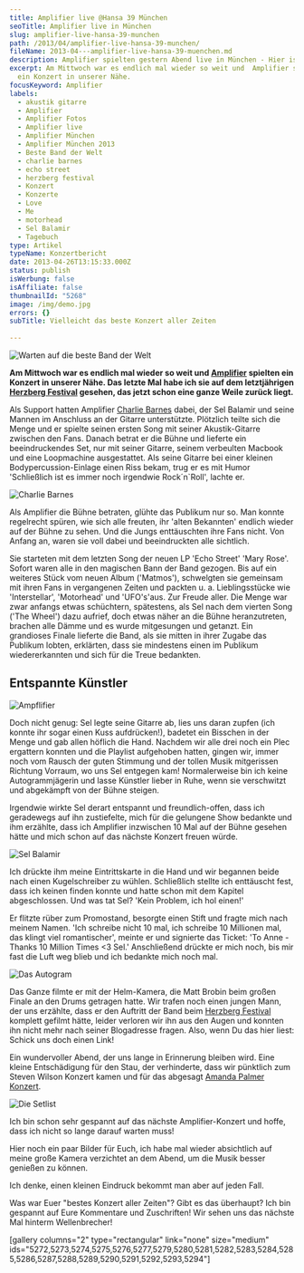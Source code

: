 ```yaml
---
title: Amplifier live @Hansa 39 München
seoTitle: Amplifier live in München
slug: amplifier-live-hansa-39-munchen
path: /2013/04/amplifier-live-hansa-39-munchen/
fileName: 2013-04---amplifier-live-hansa-39-muenchen.md
description: Amplifier spielten gestern Abend live in München - Hier ist mein Konzertbericht
excerpt: Am Mittwoch war es endlich mal wieder so weit und  Amplifier spielten
  ein Konzert in unserer Nähe.
focusKeyword: Amplifier
labels:
  - akustik gitarre
  - Amplifier
  - Amplifier Fotos
  - Amplifier live
  - Amplifier München
  - Amplifier München 2013
  - Beste Band der Welt
  - charlie barnes
  - echo street
  - herzberg festival
  - Konzert
  - Konzerte
  - Love
  - Me
  - motorhead
  - Sel Balamir
  - Tagebuch
type: Artikel
typeName: Konzertbericht
date: 2013-04-26T13:15:33.000Z
status: publish
isWerbung: false
isAffiliate: false
thumbnailId: "5268"
image: /img/demo.jpg
errors: {}
subTitle: Vielleicht das beste Konzert aller Zeiten
  
---
```


![Warten auf die beste Band der Welt](http://cardamonchai.files.wordpress.com/2013/04/img_4521.png?w=300 "Warten auf die beste Band der Welt")

**Am Mittwoch war es endlich mal wieder so weit und
[Amplifier](http://www.amplifiertheband.com) spielten ein Konzert in unserer
Nähe. Das letzte Mal habe ich sie auf dem letztjährigen
[Herzberg Festival](//2012/08/02/burg-herzberg-festival-2012/) gesehen, das
jetzt schon eine ganze Weile zurück liegt.**

Als Support hatten Amplifier [Charlie Barnes](http://charliebarnes.bandcamp.com)
dabei, der Sel Balamir und seine Mannen im Anschluss an der Gitarre
unterstützte. Plötzlich teilte sich die Menge und er spielte seinen ersten Song
mit seiner Akustik-Gitarre zwischen den Fans. Danach betrat er die Bühne und
lieferte ein beeindruckendes Set, nur mit seiner Gitarre, seinem verbeulten
Macbook und eine Loopmachine ausgestattet. Als seine Gitarre bei einer kleinen
Bodypercussion-Einlage einen Riss bekam, trug er es mit Humor 'Schließlich ist
es immer noch irgendwie Rock´n`Roll', lachte er.

![Charlie Barnes](http://cardamonchai.files.wordpress.com/2013/04/img_4525.jpg?w=300 "[ ](http://cardamonchai.files.wordpress.com/2013/04/img_4525.jpg)  Charlie Barnes")

Als Amplifier die Bühne betraten, glühte das Publikum nur so. Man konnte
regelrecht spüren, wie sich alle freuten, ihr 'alten Bekannten' endlich wieder
auf der Bühne zu sehen. Und die Jungs enttäuschten ihre Fans nicht. Von Anfang
an, waren sie voll dabei und beeindruckten alle sichtlich.

Sie starteten mit dem letzten Song der neuen LP 'Echo Street' 'Mary Rose'.
Sofort waren alle in den magischen Bann der Band gezogen. Bis auf ein weiteres
Stück vom neuen Album ('Matmos'), schwelgten sie gemeinsam mit ihren Fans in
vergangenen Zeiten und packten u. a. Lieblingsstücke wie 'Interstellar',
'Motorhead' und 'UFO's'aus. Zur Freude aller. Die Menge war zwar anfangs etwas
schüchtern, spätestens, als Sel nach dem vierten Song ('The Wheel') dazu
aufrief, doch etwas näher an die Bühne heranzutreten, brachen alle Dämme und es
wurde mitgesungen und getanzt. Ein grandioses Finale lieferte die Band, als sie
mitten in ihrer Zugabe das Publikum lobten, erklärten, dass sie mindestens einen
im Publikum wiedererkannten und sich für die Treue bedankten.

## Entspannte Künstler

![Ampflifier](http://cardamonchai.files.wordpress.com/2013/04/img_4526.jpg?w=300 "[ ](http://cardamonchai.files.wordpress.com/2013/04/img_4526.jpg)  Ampflifier")

Doch nicht genug: Sel legte seine Gitarre ab, lies uns daran zupfen (ich konnte
ihr sogar einen Kuss aufdrücken!), badetet ein Bisschen in der Menge und gab
allen höflich die Hand. Nachdem wir alle drei noch ein Plec ergattern konnten
und die Playlist aufgehoben hatten, gingen wir, immer noch vom Rausch der guten
Stimmung und der tollen Musik mitgerissen Richtung Vorraum, wo uns Sel entgegen
kam! Normalerweise bin ich keine Autogrammjägerin und lasse Künstler lieber in
Ruhe, wenn sie verschwitzt und abgekämpft von der Bühne steigen.

Irgendwie wirkte Sel derart entspannt und freundlich-offen, dass ich geradewegs
auf ihn zustiefelte, mich für die gelungene Show bedankte und ihm erzählte, dass
ich Amplifier inzwischen 10 Mal auf der Bühne gesehen hätte und mich schon auf
das nächste Konzert freuen würde.

![Sel Balamir](http://cardamonchai.files.wordpress.com/2013/04/img_4578.jpg?w=300 "[ ](http://cardamonchai.files.wordpress.com/2013/04/img_4578.jpg)  Sel Balamir")

Ich drückte ihm meine Eintrittskarte in die Hand und wir begannen beide nach
einen Kugelschreiber zu wühlen. Schließlich stellte ich enttäuscht fest, dass
ich keinen finden konnte und hatte schon mit dem Kapitel abgeschlossen. Und was
tat Sel? 'Kein Problem, ich hol einen!'

Er flitzte rüber zum Promostand, besorgte einen Stift und fragte mich nach
meinem Namen. 'Ich schreibe nicht 10 mal, ich schreibe 10 Millionen mal, das
klingt viel romantischer', meinte er und signierte das Ticket: 'To Anne - Thanks
10 Million Times &lt;3 Sel.' Anschließend drückte er mich noch, bis mir fast die
Luft weg blieb und ich bedankte mich noch mal.

![Das Autogram](http://cardamonchai.files.wordpress.com/2013/04/img_4580.jpg?w=300 "[ ](http://cardamonchai.files.wordpress.com/2013/04/img_4580.jpg)  Das Autogram")

Das Ganze filmte er mit der Helm-Kamera, die Matt Brobin beim großen Finale an
den Drums getragen hatte. Wir trafen noch einen jungen Mann, der uns erzählte,
dass er den Auftritt der Band beim
[Herzberg Festival](//2012/08/02/burg-herzberg-festival-2012/) komplett gefilmt
hätte, leider verloren wir ihn aus den Augen und konnten ihn nicht mehr nach
seiner Blogadresse fragen. Also, wenn Du das hier liest: Schick uns doch einen
Link!

Ein wundervoller Abend, der uns lange in Erinnerung bleiben wird. Eine kleine
Entschädigung für den Stau, der verhinderte, dass wir pünktlich zum Steven
Wilson Konzert kamen und für das abgesagt
[Amanda Palmer Konzert](//2013/03/11/konzert-abgesagt-ticketshop-uberfordert-neues-aus-der-servicewuste/).

![Die Setlist](http://cardamonchai.files.wordpress.com/2013/04/img_4582.jpg?w=300 "[ ](http://cardamonchai.files.wordpress.com/2013/04/img_4582.jpg)  Die Setlist")

Ich bin schon sehr gespannt auf das nächste Amplifier-Konzert und hoffe, dass
ich nicht so lange darauf warten muss!

Hier noch ein paar Bilder für Euch, ich habe mal wieder absichtlich auf meine
große Kamera verzichtet an dem Abend, um die Musik besser genießen zu können.

Ich denke, einen kleinen Eindruck bekommt man aber auf jeden Fall.

Was war Euer "bestes Konzert aller Zeiten"? Gibt es das überhaupt? Ich bin
gespannt auf Eure Kommentare und Zuschriften! Wir sehen uns das nächste Mal
hinterm Wellenbrecher!

[gallery columns="2" type="rectangular" link="none" size="medium"
ids="5272,5273,5274,5275,5276,5277,5279,5280,5281,5282,5283,5284,5285,5286,5287,5288,5289,5290,5291,5292,5293,5294"]

  